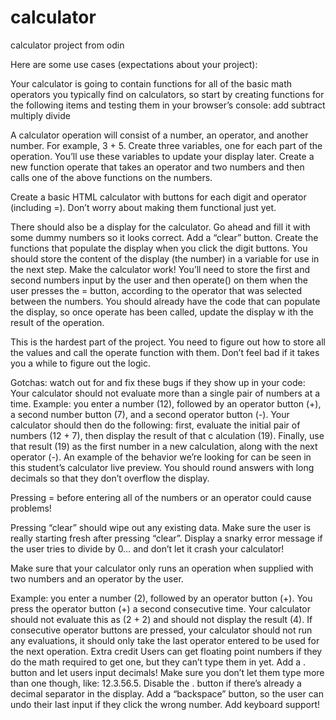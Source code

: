 # calculator
calculator project from odin

Here are some use cases (expectations about your project):

Your calculator is going to contain functions for all of the basic math operators you typically find on calculators, 
so start by creating functions for the following items and testing them in your browser’s console:
add
subtract
multiply
divide

A calculator operation will consist of a number, an operator, and another number. For example, 3 + 5. Create three 
variables, one for each part of the operation. You’ll use these variables to update your display later.
Create a new function operate that takes an operator and two numbers and then calls one of the above functions on the 
numbers.

Create a basic HTML calculator with buttons for each digit and operator (including =).
Don’t worry about making them functional just yet.

There should also be a display for the calculator. Go ahead and fill it with some dummy numbers so it looks correct.
Add a “clear” button.
Create the functions that populate the display when you click the digit buttons. You should store the content of the 
display (the number) in a variable for use in the next step.
Make the calculator work! You’ll need to store the first and second numbers input by the user and then operate() on 
them when the user presses the = button, according to the operator that was selected between the numbers.
You should already have the code that can populate the display, so once operate has been called, update the display w
ith the result of the operation.

This is the hardest part of the project. You need to figure out how to store all the values and call the operate 
function with them. Don’t feel bad if it takes you a while to figure out the logic.

Gotchas: watch out for and fix these bugs if they show up in your code:
Your calculator should not evaluate more than a single pair of numbers at a time. 
Example: you enter a number (12), 
followed by an operator button (+), a second number button (7), and a second operator button (-). 
Your calculator 
should then do the following: first, evaluate the initial pair of numbers (12 + 7), then display the result of that c
alculation (19). Finally, use that result (19) as the first number in a new calculation, along with the next operator 
(-). An example of the behavior we’re looking for can be seen in this student’s calculator live preview.
You should round answers with long decimals so that they don’t overflow the display.

Pressing = before entering all of the numbers or an operator could cause problems!

Pressing “clear” should wipe out any existing data. Make sure the user is really starting fresh after pressing “clear”.
Display a snarky error message if the user tries to divide by 0… and don’t let it crash your calculator!

Make sure that your calculator only runs an operation when supplied with two numbers and an operator by the user. 

Example: you enter a number (2), followed by an operator button (+). You press the operator button (+) a second 
consecutive time. Your calculator should not evaluate this as (2 + 2) and should not display the result (4). 
If consecutive operator buttons are pressed, your calculator should not run any evaluations, it should only take the 
last operator entered to be used for the next operation.
Extra credit
Users can get floating point numbers if they do the math required to get one, but they can’t type them in yet. Add a . 
button and let users input decimals! Make sure you don’t let them type more than one though, like: 12.3.56.5. Disable 
the . button if there’s already a decimal separator in the display.
Add a “backspace” button, so the user can undo their last input if they click the wrong number.
Add keyboard support!